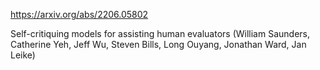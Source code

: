 https://arxiv.org/abs/2206.05802

Self-critiquing models for assisting human evaluators (William Saunders, Catherine Yeh, Jeff Wu, Steven Bills, Long Ouyang, Jonathan Ward, Jan Leike)